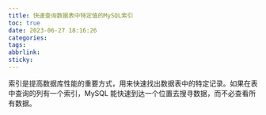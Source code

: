 ```yaml
---
title: 快速查询数据表中特定值的MySQL索引
toc: true
date: 2023-06-27 18:16:26
categories:
tags:
abbrlink:
sticky:
---
```


索引是提高数据库性能的重要方式，用来快速找出数据表中的特定记录。如果在表中查询的列有一个索引，MySQL 能快速到达一个位置去搜寻数据，而不必查看所有数据。
